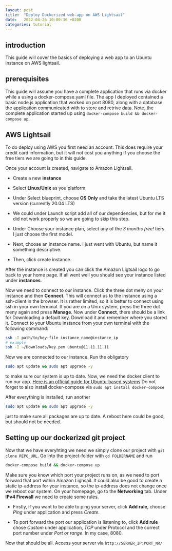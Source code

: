 ```yaml
---
layout: post
title:  "Deploy Dockerized web-app on AWS Lightsail"
date:   2022-04-26 10:00:36 +0200
categories: tutorial
---
```


## introduction

This guide will cover the basics of deploying a web app to an Ubuntu instance on AWS lightsail.

## prerequisites

This guide will assume you have a complete application that runs via docker while a using a docker-compose.yaml file.
The app I deployed contained a basic node.js application that worked on port 8080, along with a database the application communicated with to store and retrive data.
Note, the complete application started up using `docker-compose build && docker-compose up`.


## AWS Lightsail

To do deploy using AWS you first need an account.
This does require your credit card information, but it will not cost you anything if you choose the free tiers we are going to in this guide.

Once your account is created, navigate to Amazon Lightsail. 

- Create a new __instance__

- Select __Linux/Unix__ as you platform

- Under Select blueprint, choose __OS Only__ and take the latest Ubuntu LTS version (currently 20.04 LTS)

- We could under Launch script add all of our dependencies, but for me it did not work properly so we are going to skip this step.

- Under Choose your instance plan, select any of the _3 months free!_ tiers. I just choose the first model.

- Next, choose an instance name. I just went with Ubuntu, but name it something descriptive.

- Then, click create instance.


After the instance is created you can click the Amazon Ligtsail logo to go back to your home page.
If all went well you should see your instance listed under __instances__.

Now we need to connect to our instance.
Click the three dot meny on your instance and then __Connect__.
This will connect us to the instance using a ssh-client in the browser. It is rather limited, so it is better to connect using ssh in your own terminal.
If you are on a Unix system, press the three dot meny again and press __Manage__.
Now under __Connect__, there should be a link for Downloading a default key.
Download it and remember where you stored it.
Connect to your Ubuntu instance from your own terminal with the following command:

```bash
ssh -I path/to/key-file instance_name@instance_ip
# example
ssh -I ~/Downloads/key.pem ubuntu@11.11.11.11
```

Now we are connected to our instance. Run the obligatory

```bash
sudo apt update && sudo apt upgrade -y
``` 
to make sure our system is up to date.
Now, we need the docker client to run our app. 
[Here is an official guide for Ubuntu-based systems](https://docs.docker.com/engine/install/ubuntu/)
Do not forget to also install docker-compose via `sudo apt install docker-compose`

After everything is installed, run another 

```bash
sudo apt update && sudo apt upgrade -y
``` 
just to make sure all packages are up to date.
A reboot here could be good, but should not be needed.


## Setting up our dockerized git project

Now that we have everyhting we need we simply clone our project with `git clone REPO_URL`.
Go into the project-folder with `cd FOLDERNAME` and run

```bash
docker-compose build && docker-compose up
```

Make sure you know which port your project runs on, as we need to port forward that port within Amazon Lighsail.
It could also be good to create a static ip-address for your instance, so the ip-address does not change once we reboot our system.
On your homepage, go to the __Networking__ tab. Under __IPv4 Firewall__ we need to create some rules.

- Firstly, if you want to be able to ping your server, click __Add rule__, choose _Ping_ under application and press _Create_.

- To port forward the port our application is listening to, click __Add rule__ chose _Custom_ under application, _TCP_ under Protocol and the correct port number under _Port or range_.
In my case, 8080.

Now that should be all.
Access your server via `http://SERVER_IP:PORT_NR/`




